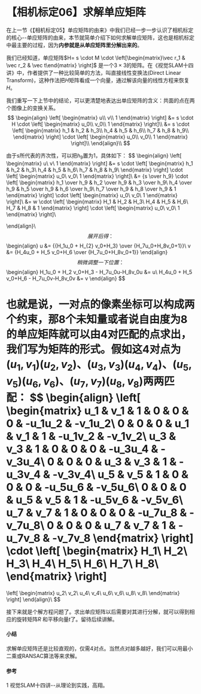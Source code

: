 # 【相机标定06】求解单应矩阵

在上一节《【相机标定05】单应矩阵的由来》中我们已经一步一步认识了相机标定的核心--单应矩阵的由来，本节就简单介绍下如何求解单应矩阵，这也是相机标定中最主要的过程，因为**内参就是从单应矩阵里分解出来的**。

我们已经知道，单应矩阵$H= s \cdot M \cdot \left[\begin{matrix}\vec r_1 & \vec r_2 & \vec t\end{matrix} \right]$ 是一个$3 \times 3$的矩阵。在《视觉SLAM十四讲》中，作者提供了一种比较简单的方法，叫直接线性变换法(Direct Linear Transform)，这种作法把$H$矩阵看成一个向量，通过解该向量的线性方程来恢复$H$。

我们重写一下上节中的结论，可以更清楚地表达出单应矩阵的含义：共面的点在两个图像上的变换关系。
$$
\begin{align}
\left[
\begin{matrix}
u\\
v\\
1
\end{matrix}
\right]
&= s \cdot H \cdot
\left[
\begin{matrix}
u_0\\
v_0\\
1
\end{matrix}
\right]\\
&=
s \cdot 
\left[
\begin{matrix}
h_1 & h_2 & h_3\\
h_4 & h_5 & h_6\\
h_7 & h_8 & h_9\\
\end{matrix}
\right]
\cdot
\left[
\begin{matrix}
u_0\\
v_0\\
1
\end{matrix}
\right]\\
\end{align}\\
$$

由于s所代表的齐次性，可以把$h_9$置为1，具体如下：
$$
\begin{align}
\left[
\begin{matrix}
u\\
v\\
1
\end{matrix}
\right]
&=
s \cdot 
\left[
\begin{matrix}
h_1 & h_2 & h_3\\
h_4 & h_5 & h_6\\
h_7 & h_8 & h_9\\
\end{matrix}
\right]
\cdot
\left[
\begin{matrix}
u_0\\
v_0\\
1
\end{matrix}
\right]\\
&=
{s \over h_9}
\cdot 
\left[
\begin{matrix}
h_1 \over h_9 & h_2 \over h_9 & h_3 \over h_9\\
h_4 \over h_9 & h_5 \over h_9 & h_6 \over h_9\\
h_7 \over h_9 & h_8 \over h_9 & 1
\end{matrix}
\right]
\cdot
\left[
\begin{matrix}
u_0\\
v_0\\
1
\end{matrix}
\right]\\
&=
w \cdot
\left[
\begin{matrix}
H_1 & H_2 & H_3\\
H_4 & H_5 & H_6\\
H_7 & H_8 & 1
\end{matrix}
\right]
\cdot
\left[
\begin{matrix}
u_0\\
v_0\\
1
\end{matrix}
\right]\\

\end{align}\\
$$
展开后得：
$$
\begin{align}
u &= {{H_1u_0 + H_{2} v_0+H_3} \over {H_7u_0+H_8v_0+1}}\\
v &= {H_4u_0 + H_5 v_0+H_6 \over {H_7u_0+H_8v_0+1}}
\end{align}
$$
稍微调整一下位置：
$$
\begin{align}
H_1u_0 + H_2 v_0+H_3 - H_7u_0u-H_8v_0u &= u\\
H_4u_0 + H_5 v_0+H_6 - H_7u_0v-H_8v_0v &= v
\end{align}
$$


也就是说，一对点的像素坐标可以构成两个约束，那8个未知量或者说自由度为8的单应矩阵就可以由4对匹配的点求出，我们写为矩阵的形式。假如这4对点为$(u_1,v_1)(u_2,v_2)、(u_3,v_3)(u_4,v_4)、(u_5,v_5)(u_6,v_6)、(u_7,v_7)(u_8,v_8)$两两匹配：
$$
\begin{align} 
\left[
\begin{matrix}
u_1 & v_1 & 1 & 0 & 0 & 0 & -u_1u_2 & -v_1u_2\\
0 & 0 & 0 & u_1 & v_1 & 1 & -u_1v_2 & -v_1v_2\\
u_3 & v_3 & 1 & 0 & 0 & 0 & -u_3u_4 & -v_3u_4\\
0 & 0 & 0 & u_3 & v_3 & 1 & -u_3v_4 & -v_3v_4\\
u_5 & v_5 & 1 & 0 & 0 & 0 & -u_5u_6 & -v_5u_6\\
0 & 0 & 0 & u_5 & v_5 & 1 & -u_5v_6 & -v_5v_6\\
u_7 & v_7 & 1 & 0 & 0 & 0 & -u_7u_8 & -v_7u_8\\
0 & 0 & 0 & u_7 & v_7 & 1 & -u_7v_8 & -v_7v_8
\end{matrix}
\right]
\cdot
\left[
\begin{matrix}
H_1\\
H_2\\
H_3\\
H_4\\
H_5\\
H_6\\
H_7\\
H_8\\
\end{matrix}
\right]
=
\left[
\begin{matrix}
u_2\\
v_2\\
u_4\\
v_4\\
u_6\\
v_6\\
u_8\\
v_8\\
\end{matrix}
\right]
\end{align}\\
$$

接下来就是个解方程问题了。求出单应矩阵以后需要对其进行分解，就可以得到相应的旋转矩阵$R$ 和平移向量$t$了。留待后续讲解。

#### 小结

求解单应矩阵还是比较直观的，仅需4对点。当然点对越多越好，我们可以用最小二乘或RANSAC算法等来求解。

#### 参考

1 视觉SLAM十四讲--从理论到实践，高翔。
